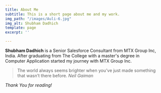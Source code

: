 ```yaml
---
title: About Me
subtitle: This is a short page about me and my work.
img_path: "/images/Auli-6.jpg"
img_alt: Shubham Dadhich
template: page
excerpt: ''

---
```

**Shubham Dadhich** is a Senior Salesforce Consultant from MTX Group Inc, India. After graduating from The College with a master's degree in Computer Application started my journey with MTX Group Inc.

> The world always seems brighter when you’ve just made something that wasn’t there before. <cite>Neil Gaiman</cite>

_Thank You for reading!_